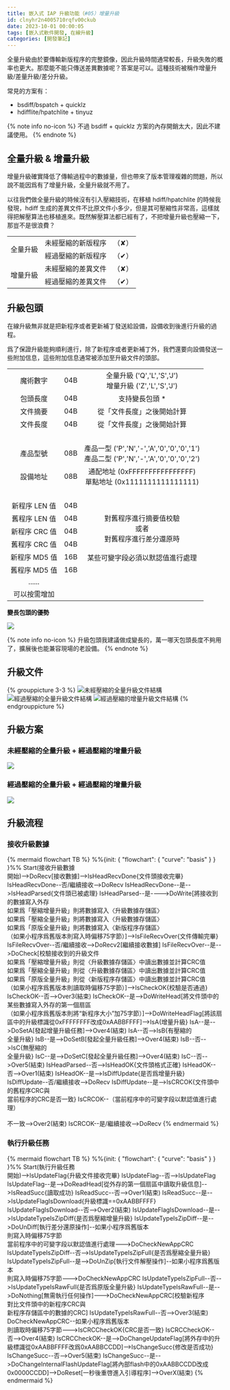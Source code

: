 ```yaml
---
title: 嵌入式 IAP 升級功能（#05）增量升級
id: clnyhr2n4005710rqfv00ckub
date: 2023-10-01 00:00:05
tags: [嵌入式軟件開發, 在線升級]
categories: [開發筆記]
---
```


全量升級由於要傳輸新版程序的完整鏡像，因此升級時間通常較長，升級失敗的概率也更大。那麼能不能只傳送差異數據呢？答案是可以。這種技術被稱作增量升級/差量升級/差分升級。

常見的方案有：

- bsdiff/bspatch + quicklz
- hdifflite/hpatchlite + tinyuz

{% note info no-icon %}
不過 bsdiff + quicklz 方案的內存開銷太大，因此不建議使用。
{% endnote %}

## 全量升級 & 增量升級

增量升級確實降低了傳輸過程中的數據量，但也帶來了版本管理複雜的問題，所以說不能因爲有了增量升級，全量升級就不用了。

以往我們做全量升級的時候沒有引入壓縮技術，在移植 hdiff/hpatchlite 的時候我發現，hdiff 生成的差異文件不比原文件小多少，但是其可壓縮性非常高，這樣就得把解壓算法也移植進來。既然解壓算法都已經有了，不把增量升級也壓縮一下，那豈不是很浪費？

<table>
<tbody>
<tr>
    <td align="center" rowspan="2">全量升級</td>
    <td align="center">未經壓縮的新版程序</td>
    <td align="center">（✘）</td>
</tr>
<tr>
    <td align="center">經過壓縮的新版程序</td>
    <td align="center">（✔）</td>
</tr>
<tr>
    <td align="center" rowspan="2">增量升級</td>
    <td align="center">未經壓縮的差異文件</td>
    <td align="center">（✘）</td>
</tr>
<tr>
    <td align="center">經過壓縮的差異文件</td>
    <td align="center">（✔）</td>
</tr>
</tbody>
</table>

<!-- more -->

## 升級包頭

在線升級無非就是把新程序或者更新補丁發送給設備，設備收到後進行升級的過程。

爲了保證升級能夠順利進行，除了新程序或者更新補丁外，我們還要向設備發送一些附加信息，這些附加信息通常被添加至升級文件的頭部。

<table>
<tbody>
<tr>
    <td align="center">魔術數字</td>
    <td align="center">04B</td>
    <td align="center">全量升級 ('Q','L','S','J')<br>增量升級 ('Z','L','S','J')</td>
</tr>
<tr>
    <td align="center">包頭長度</td>
    <td align="center">04B</td>
    <td align="center">支持變長包頭 *</td>
</tr>
<tr>
    <td align="center">文件摘要</td>
    <td align="center">04B</td>
    <td align="center">從「文件長度」之後開始計算</td>
</tr>
<tr>
    <td align="center">文件長度</td>
    <td align="center">04B</td>
    <td align="center">從「文件長度」之後開始計算</td>
</tr>
<tr>
    <td align="center">　</td>
    <td align="center"></td>
    <td align="center"></td>
</tr>
<tr>
    <td align="center">產品型號</td>
    <td align="center">08B</td>
    <td align="center">產品一型 ('P','N','-','A','0','0','0','1')<br>產品二型 ('P','N','-','A','0','0','0','2')</td>
</tr>
<tr>
    <td align="center">設備地址</td>
    <td align="center">08B</td>
    <td align="center">通配地址 (0xFFFFFFFFFFFFFFFF)<br>單點地址 (0x1111111111111111)</td>
</tr>
<tr>
    <td align="center">　</td>
    <td align="center"></td>
    <td align="center"></td>
</tr>
<tr>
    <td align="center">新程序 LEN 值</td>
    <td align="center">04B</td>
    <td align="center" rowspan="6">對舊程序進行摘要值校驗<br>或者<br>對舊程序進行差分還原時<br><br>某些可變字段必須以默認值進行處理</td>
</tr>
<tr>
    <td align="center">舊程序 LEN 值</td>
    <td align="center">04B</td>
</tr>
<tr>
    <td align="center">新程序 CRC 值</td>
    <td align="center">04B</td>
</tr>
<tr>
    <td align="center">舊程序 CRC 值</td>
    <td align="center">04B</td>
</tr>
<tr>
    <td align="center">新程序 MD5 值</td>
    <td align="center">16B</td>
</tr>
<tr>
    <td align="center">舊程序 MD5 值</td>
    <td align="center">16B</td>
</tr>
<tr>
    <td align="center">......</td>
    <td align="center"></td>
    <td align="center"></td>
</tr>
<tr>
    <td align="center">可以按需增加</td>
    <td align="center"></td>
    <td align="center"></td>
</tr>
</tbody>
</table>

**變長包頭的優勢**

![](update.head.scalable.png)

{% note info no-icon %}
升級包頭我建議做成變長的，萬一哪天包頭長度不夠用了，擴展後也能兼容現場的老設備。
{% endnote %}

## 升級文件

{% grouppicture 3-3 %}
![未經壓縮的全量升級文件結構](clnyhr2n4005710rqfv00ckub/update.file.1.raw.full.png)
![經過壓縮的全量升級文件結構](clnyhr2n4005710rqfv00ckub/update.file.2.zip.full.png)
![經過壓縮的增量升級文件結構](clnyhr2n4005710rqfv00ckub/update.file.4.zip.diff.png)
{% endgrouppicture %}

## 升級方案

### 未經壓縮的全量升級 + 經過壓縮的增量升級

![](update.plan.1.raw.full+zip.diff.png)

### 經過壓縮的全量升級 + 經過壓縮的增量升級

![](update.plan.2.zip.full+zip.diff.png)

## 升級流程

### 接收升級數據

{% mermaid flowchart TB %}
%%{init: { "flowchart": { "curve": "basis" } } }%%
Start(接收升級數據<br>開始)-->DoRecv[接收數據]-->IsHeadRecvDone{文件頭接收完畢}
IsHeadRecvDone--否/繼續接收-->DoRecv
IsHeadRecvDone--是-->IsHeadParsed{文件頭已被處理}
IsHeadParsed--是---->DoWrite[將接收到的數據寫入外存<br>如果爲「壓縮增量升級」則將數據寫入〈升級數據存儲區〉<br>如果爲「壓縮全量升級」則將數據寫入〈升級數據存儲區〉<br>如果爲「原版全量升級」則將數據寫入〈新版程序存儲區〉<br>（如果小程序爲舊版本則寫入時偏移75字節）]-->IsFileRecvOver{文件傳輸完畢}
IsFileRecvOver--否/繼續接收-->DoRecv2[繼續接收數據]
IsFileRecvOver--是-->DoCheck[校驗接收到的升級文件<br>如果爲「壓縮增量升級」則從〈升級數據存儲區〉中讀出數據並計算CRC值<br>如果爲「壓縮全量升級」則從〈升級數據存儲區〉中讀出數據並計算CRC值<br>如果爲「原版全量升級」則從〈新版程序存儲區〉中讀出數據並計算CRC值<br>（如果小程序爲舊版本則讀取時偏移75字節）]-->IsCheckOK{校驗是否通過}
IsCheckOK--否-->Over3(結束)
IsCheckOK--是-->DoWriteHead[將文件頭中的某些數據寫入外存的第一個扇區<br>（如果小程序爲舊版本則將“新程序大小”加75字節）]-->DoWriteHeadFlag[將該扇區中的升級標識從0xFFFFFFFF改成0xAABBFFFF]-->IsA{增量升級}
IsA--是-->DoSetA[發起增量升級任務]-->Over4(結束)
IsA--否-->IsB{有壓縮的<br>全量升級}
IsB--是-->DoSetB[發起全量升級任務]-->Over4(結束)
IsB--否-->IsC{無壓縮的<br>全量升級}
IsC--是-->DoSetC[發起全量升級任務]-->Over4(結束)
IsC--否-->Over5(結束)
IsHeadParsed--否-->IsHeadOK{文件頭格式正確}
IsHeadOK--否-->Over1(結束)
IsHeadOK--是-->IsDiffUpdate{是否爲增量升級}
IsDiffUpdate--否/繼續接收-->DoRecv
IsDiffUpdate--是-->IsCRCOK{文件頭中的舊程序CRC與<br>當前程序的CRC是否一致}
IsCRCOK--（當前程序中的可變字段以默認值進行處理）<br><br>不一致-->Over2(結束)
IsCRCOK--是/繼續接收-->DoRecv
{% endmermaid %}

### 執行升級任務

{% mermaid flowchart TB %}
%%{init: { "flowchart": { "curve": "basis" } } }%%
Start(執行升級任務<br>開始)-->IsUpdateFlag{升級文件接收完畢}
IsUpdateFlag--否-->IsUpdateFlag
IsUpdateFlag--是-->DoReadHead[從外存的第一個扇區中讀取升級信息]-->IsReadSucc{讀取成功}
IsReadSucc--否-->Over1(結束)
IsReadSucc--是-->IsUpdateFlagIsDownload{升級標識==0xAABBFFFF}
IsUpdateFlagIsDownload--否-->Over2(結束)
IsUpdateFlagIsDownload--是-->IsUpdateTypeIsZipDiff{是否爲壓縮增量升級}
IsUpdateTypeIsZipDiff--是-->DoUnDiff[執行差分還原操作]--如果小程序爲舊版本<br>則寫入時偏移75字節<br>當前程序中的可變字段以默認值進行處理--->DoCheckNewAppCRC
IsUpdateTypeIsZipDiff--否-->IsUpdateTypeIsZipFull{是否爲壓縮全量升級}
IsUpdateTypeIsZipFull--是-->DoUnZip[執行文件解壓操作]--如果小程序爲舊版本<br>則寫入時偏移75字節--->DoCheckNewAppCRC
IsUpdateTypeIsZipFull--否-->IsUpdateTypeIsRawFull{是否爲原版全量升級}
IsUpdateTypeIsRawFull--是-->DoNothing[無需執行任何操作]--->DoCheckNewAppCRC[校驗新程序<br>對比文件頭中的新程序CRC與<br>新程序存儲區中的數據的CRC]
IsUpdateTypeIsRawFull--否-->Over3(結束)
DoCheckNewAppCRC--如果小程序爲舊版本<br>則讀取時偏移75字節--->IsCRCCheckOK{CRC是否一致}
IsCRCCheckOK--否-->Over4(結束)
IsCRCCheckOK--是-->DoChangeUpdateFlag[將外存中的升級標識從0xAABBFFFF改爲0xAABBCCDD]-->IsChangeSucc{修改是否成功}
IsChangeSucc--否-->Over5(結束)
IsChangeSucc--是-->DoChangeInternalFlashUpdateFlag[將內部flash中的0xAABBCCDD改成0x0000CCDD]-->DoReset[一秒後重啓進入引導程序]-->OverX(結束)
{% endmermaid %}
